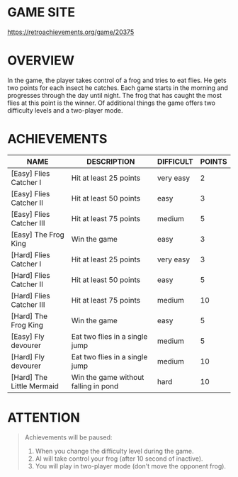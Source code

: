 # GAME SITE #

https://retroachievements.org/game/20375

# OVERVIEW #

In the game, the player takes control of a frog and tries to eat flies. He gets two points for each insect he catches. 
Each game starts in the morning and progresses through the day until night. The frog that has caught the most flies 
at this point is the winner. Of additional things the game offers two difficulty levels and a two-player mode.

# ACHIEVEMENTS #

| NAME                      | DESCRIPTION                          | DIFFICULT | POINTS |
|---------------------------|--------------------------------------|-----------|--------|
| [Easy] Flies Catcher I    | Hit at least 25 points               | very easy | 2      |
| [Easy] Flies Catcher II   | Hit at least 50 points               | easy      | 3      |
| [Easy] Flies Catcher III  | Hit at least 75 points               | medium    | 5      |
| [Easy] The Frog King      | Win the game                         | easy      | 3      |
| [Hard] Flies Catcher I    | Hit at least 25 points               | very easy | 3      |
| [Hard] Flies Catcher II   | Hit at least 50 points               | easy      | 5      |
| [Hard] Flies Catcher III  | Hit at least 75 points               | medium    | 10     |
| [Hard] The Frog King      | Win the game                         | easy      | 5      |
| [Easy] Fly devourer       | Eat two flies in a single jump       | medium    | 5      |
| [Hard] Fly devourer       | Eat two flies in a single jump       | medium    | 10     |
| [Hard] The Little Mermaid | Win the game without falling in pond | hard      | 10     |

# ATTENTION #

> Achievements will be paused:
> 
> 1. When you change the difficulty level during the game.
> 2. AI will take control your frog (after 10 second of inactive).
> 3. You will play in two-player mode (don't move the opponent frog).
